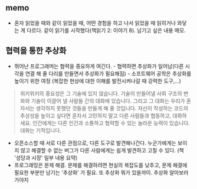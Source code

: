 ## memo
- 혼자 읽었을 때와 같이 읽었을 때, 어떤 경험을 하고 나서 읽었을 때 읽히거나 와닿는 게 다르다. 같이 읽기를 시작했다(책읽기 2: 이야기 8). 남기고 싶은 내용 메모.

## 협력을 통한 추상화
- 뛰어난 프로그래머는 협력을 중요하게 여긴다.  - 협력하면 추상화가 일어남(다른 시각을 연결 해 줄 다리를 만들면서 추상화가 필요해짐) - 소프트웨어 공학은 추상화를 높이기 위한 여정 (복잡한 현상에 대한 이해를 발전시켜나갈 때 강력한 도구,...)
> 위키위키의 중요성은 그 기술에 있지 않습니다. 기술이 만들어낼 사회 구조의 변화와 기술이 이끌어 낼 사람들 간의 대화에 있습니다. 그리고 그 대화는 우리가 혼자서는 생각하지 못했던 것들을 만들게 해 줄 것입니다. 자신이 작성하는 코드의 추상성을 높이고 싶다면 혼자서 고민하지 말고 다른 사람들과 협동하고, 대화하세요. 인간에게는 다른 인간과 소통하고 협력할 수 있는 놀라운 능력이 있습니다. 대화는 기적입니다. 

- 오픈소스할 때 서로 다른 관점으로, 다른 도구로 발견해나간다. 누군가에게는 보이지 않고 해결할 수 없는 버그가 다른 사람에게는 쉽게 발견하고 고칠 수 있다. (책 '성당과 시장' 일부 내용 요약)
- 프로그래밍은 문제 해결. 문제를 해결하려면 현실의 복잡도를 낮추고, 문제 해결에 필요한 부분만 남기는 '추상화' 가 필요. 또 추상화 뭐가 있을까이. 추상화 알아보러 가야지 